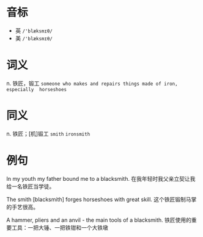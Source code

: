 # 音标

- 英 `/'blæksmɪθ/`
- 美 `/'blæksmɪθ/`

# 词义

n. 铁匠，锻工
`someone who makes and repairs things made of iron, especially  horseshoes`

# 同义

n. 铁匠；[机]锻工
`smith` `ironsmith`

# 例句

In my youth my father bound me to a blacksmith.
在我年轻时我父亲立契让我给一名铁匠当学徒。

The smith [blacksmith] forges horseshoes with great skill.
这个铁匠锻制马掌的手艺很高。

A hammer, pliers and an anvil - the main tools of a blacksmith.
铁匠使用的重要工具：一把大锤、一把铁钳和一个大铁墩


